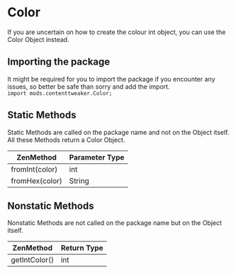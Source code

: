 # Color

If you are uncertain on how to create the colour int object, you can use the Color Object instead.  

## Importing the package
It might be required for you to import the package if you encounter any issues, so better be safe than sorry and add the import.  
`import mods.contenttweaker.Color;` 

## Static Methods

Static Methods are called on the package name and not on the Object itself.  
All these Methods return a Color Object.

| ZenMethod      | Parameter Type |
|----------------|----------------|
| fromInt(color) | int            |
| fromHex(color) | String         |


## Nonstatic Methods

Nonstatic Methods are not called on the package name but on the Object itself.  

| ZenMethod     | Return Type |
|---------------|-------------|
| getIntColor() | int         |
